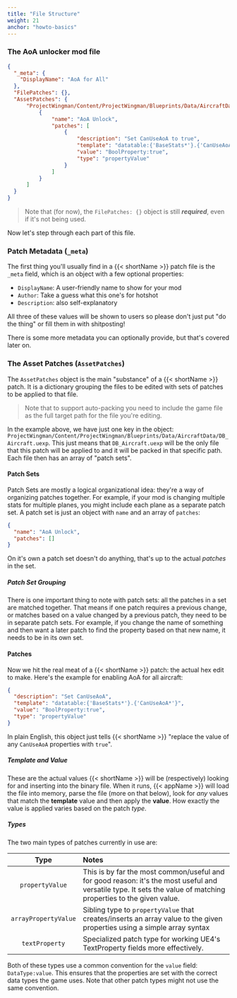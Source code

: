 ```yaml
---
title: "File Structure"
weight: 21
anchor: "howto-basics"
---
```


### The AoA unlocker mod file

```json
{
  "_meta": {
    "DisplayName": "AoA for All"
  },
  "FilePatches": {},
  "AssetPatches": {
      "ProjectWingman/Content/ProjectWingman/Blueprints/Data/AircraftData/DB_Aircraft.uexp": [
          {
              "name": "AoA Unlock",
              "patches": [
                  {
                      "description": "Set CanUseAoA to true",
                      "template": "datatable:{'BaseStats*'}.{'CanUseAoA*'}",
                      "value": "BoolProperty:true",
                      "type": "propertyValue"
                  }
              ]
          }
      ]
  }
}
```

> Note that (for now), the `FilePatches: {}` object is still ***required***, even if it's not being used.

Now let's step through each part of this file.

### Patch Metadata (<code>_meta</code>)

The first thing you'll usually find in a {{< shortName >}} patch file is the `_meta` field, which is an object with a few optional properties:

- `DisplayName`: A user-friendly name to show for your mod
- `Author`: Take a guess what this one's for hotshot
- `Description`: also self-explanatory

All three of these values will be shown to users so please don't just put "do the thing" or fill them in with shitposting!

There is some more metadata you can optionally provide, but that's covered later on.

### The Asset Patches (`AssetPatches`)

The `AssetPatches` object is the main "substance" of a {{< shortName >}} patch. It is a dictionary grouping the files to be edited with sets of patches to be applied to that file.

> Note that to support auto-packing you need to include the game file as the full target path for the file you're editing.

In the example above, we have just one key in the object: `ProjectWingman/Content/ProjectWingman/Blueprints/Data/AircraftData/DB_Aircraft.uexp`. This just means that `DB_Aircraft.uexp` will be the only file that this patch will be applied to and it will be packed in that specific path. Each file then has an array of "patch sets".

#### Patch Sets

Patch Sets are mostly a logical organizational idea: they're a way of organizing patches together. For example, if your mod is changing multiple stats for multiple planes, you might include each plane as a separate patch set. A patch set is just an object with `name` and an array of `patches`:

```json
{
  "name": "AoA Unlock",
  "patches": []
}
```

On it's own a patch set doesn't do anything, that's up to the actual _patches_ in the set. 

##### Patch Set Grouping

There is one important thing to note with patch sets: all the patches in a set are matched together. That means if one patch requires a previous change, or matches based on a value changed by a previous patch, they need to be in separate patch sets. For example, if you change the name of something and then want a later patch to find the property based on that new name, it needs to be in its own set. 

#### Patches

Now we hit the real meat of a {{< shortName >}} patch: the actual hex edit to make. Here's the example for enabling AoA for all aircraft:

```json
{
  "description": "Set CanUseAoA",
  "template": "datatable:{'BaseStats*'}.{'CanUseAoA*'}",
  "value": "BoolProperty:true",
  "type": "propertyValue"
}
```

In plain English, this object just tells {{< shortName >}} "replace the value of any `CanUseAoA` properties with `true`".

##### Template and Value

These are the actual values {{< shortName >}} will be (respectively) looking for and inserting into the binary file. When it runs, {{< appName >}} will load the file into memory, parse the file (more on that below), look for _any_ values that match the **template** value and then apply the **value**. How exactly the value is applied varies based on the patch _type_.

##### Types

The two main types of patches currently in use are:

|Type|Notes|
|:--:|:----|
|`propertyValue`|This is by far the most common/useful and for good reason: it's the most useful and versatile type. It sets the value of matching properties to the given value.|
|`arrayPropertyValue`|Sibling type to `propertyValue` that creates/inserts an array value to the given properties using a simple array syntax|
|`textProperty`|Specialized patch type for working UE4's TextProperty fields more effectively.

Both of these types use a common convention for the `value` field: `DataType:value`. This ensures that the properties are set with the correct data types the game uses. Note that other patch types might not use the same convention.